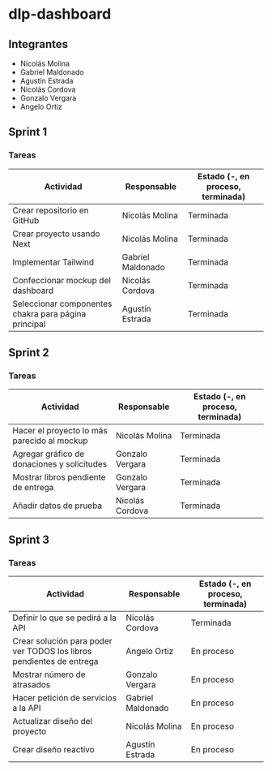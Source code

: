 # dlp-dashboard

## Integrantes
+ Nicolás Molina
+ Gabriel Maldonado
+ Agustín Estrada
+ Nicolás Cordova
+ Gonzalo Vergara
+ Angelo Ortiz

## Sprint 1
### Tareas
| Actividad | Responsable | Estado (-, en proceso, terminada) |
| --------- | ----------- | --------------------------------- | 
| Crear repositorio en GitHub | Nicolás Molina | Terminada |
| Crear proyecto usando Next | Nicolás Molina | Terminada |
| Implementar Tailwind | Gabriel Maldonado | Terminada | 
| Confeccionar mockup del dashboard | Nicolás Cordova | Terminada |
| Seleccionar componentes chakra para página principal | Agustín Estrada | Terminada |

## Sprint 2
### Tareas
| Actividad | Responsable | Estado (-, en proceso, terminada) |
| --------- | ----------- | --------------------------------- | 
| Hacer el proyecto lo más parecido al mockup | Nicolás Molina | Terminada |
| Agregar gráfico de donaciones y solicitudes | Gonzalo Vergara | Terminada |
| Mostrar libros pendiente de entrega | Gonzalo Vergara | Terminada |
| Añadir datos de prueba | Nicolás Cordova | Terminada |

## Sprint 3
### Tareas
| Actividad | Responsable | Estado (-, en proceso, terminada) |
| --------- | ----------- | --------------------------------- | 
| Definir lo que se pedirá a la API | Nicolás Cordova | Terminada |
| Crear solución para poder ver TODOS los libros pendientes de entrega | Angelo Ortiz | En proceso |
| Mostrar número de atrasados | Gonzalo Vergara | En proceso |
| Hacer petición de servicios a la API | Gabriel Maldonado| En proceso |
| Actualizar diseño del proyecto | Nicolás Molina | En proceso |
| Crear diseño reactivo | Agustín Estrada | En proceso |
